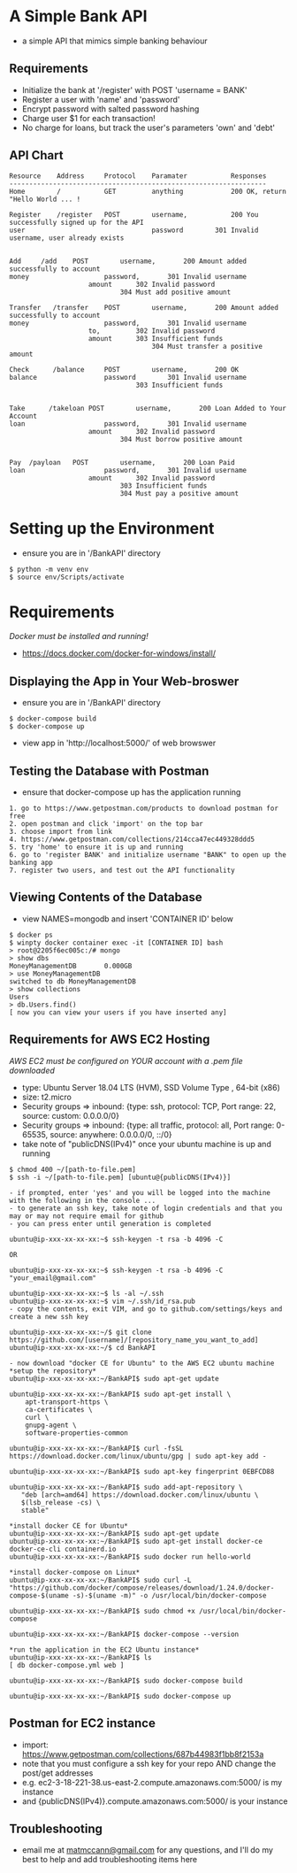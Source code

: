 # A Simple Bank API
- a simple API that mimics simple banking behaviour


## Requirements
- Initialize the bank at '/register' with POST 'username = BANK'
- Register a user with 'name' and 'password'
- Encrypt password with salted password hashing
- Charge user $1 for each transaction!
- No charge for loans, but track the user's parameters 'own' and 'debt'


## API Chart
```console
Resource    Address     Protocol    Paramater       	Responses
-----------------------------------------------------------------
Home        /           GET         anything        	200 OK, return "Hello World ... !

Register    /register   POST        username,       	200 You successfully signed up for the API
user                                password		301 Invalid username, user already exists


Add	    /add	POST 	    username,		200 Amount added successfully to account
money				    password,		301 Invalid username
				    amount		302 Invalid password
							304 Must add positive amount

Transfer   /transfer	POST        username,		200 Amount added successfully to account
money				    password,		301 Invalid username
				    to,			302 Invalid password
				    amount		303 Insufficient funds
				    		        304 Must transfer a positive amount

Check	   /balance 	POST	    username,		200 OK
balance				    password		301 Invalid username
				    			303 Insufficient funds


Take	  /takeloan	POST        username,		200 Loan Added to Your Account
loan				    password,		301 Invalid username
				    amount		302 Invalid password
							304 Must borrow positive amount


Pay	 /payloan	POST	    username,		200 Loan Paid
loan				    password,		301 Invalid username
				    amount		302 Invalid password
							303 Insufficient funds
							304 Must pay a positive amount			
```

# Setting up the Environment
- ensure you are in '/BankAPI' directory
```console
$ python -m venv env
$ source env/Scripts/activate
```

# Requirements
*Docker must be installed and running!*
- https://docs.docker.com/docker-for-windows/install/


## Displaying the App in Your Web-broswer
- ensure you are in '/BankAPI' directory
```console
$ docker-compose build
$ docker-compose up
```
- view app in 'http://localhost:5000/' of web browswer


## Testing the Database with Postman
- ensure that docker-compose up has the application running
```console
1. go to https://www.getpostman.com/products to download postman for free
2. open postman and click 'import' on the top bar
3. choose import from link
4. https://www.getpostman.com/collections/214cca47ec449328ddd5
5. try 'home' to ensure it is up and running
6. go to 'register BANK' and initialize username "BANK" to open up the banking app
7. register two users, and test out the API functionality
```


## Viewing Contents of the Database
- view NAMES=mongodb and insert 'CONTAINER ID' below
```console
$ docker ps
$ winpty docker container exec -it [CONTAINER ID] bash
> root@2205f6ec005c:/# mongo
> show dbs
MoneyManagementDB       0.000GB
> use MoneyManagementDB
switched to db MoneyManagementDB
> show collections
Users
> db.Users.find()
[ now you can view your users if you have inserted any]
```


## Requirements for AWS EC2 Hosting
*AWS EC2 must be configured on YOUR account with a .pem file downloaded*
- type: Ubuntu Server 18.04 LTS (HVM), SSD Volume Type , 64-bit (x86)
- size: t2.micro 
- Security groups => inbound: {type: ssh, protocol: TCP, Port range: 22, source: custom: 0.0.0.0/0}
- Security groups => inbound: {type: all traffic, protocol: all, Port range: 0-65535, source: anywhere: 0.0.0.0/0, ::/0}
- take note of "publicDNS(IPv4)" once your ubuntu machine is up and running
```console 
$ chmod 400 ~/[path-to-file.pem]
$ ssh -i ~/[path-to-file.pem] [ubuntu@{publicDNS(IPv4)}]

- if prompted, enter 'yes' and you will be logged into the machine with the following in the console ...
- to generate an ssh key, take note of login credentials and that you may or may not require email for github
- you can press enter until generation is completed

ubuntu@ip-xxx-xx-xx-xx:~$ ssh-keygen -t rsa -b 4096 -C

OR 

ubuntu@ip-xxx-xx-xx-xx:~$ ssh-keygen -t rsa -b 4096 -C "your_email@gmail.com"

ubuntu@ip-xxx-xx-xx-xx:~$ ls -al ~/.ssh
ubuntu@ip-xxx-xx-xx-xx:~$ vim ~/.ssh/id_rsa.pub
- copy the contents, exit VIM, and go to github.com/settings/keys and create a new ssh key

ubuntu@ip-xxx-xx-xx-xx:~/$ git clone https://github.com/[username]/[repository_name_you_want_to_add] 
ubuntu@ip-xxx-xx-xx-xx:~/$ cd BankAPI

- now download "docker CE for Ubuntu" to the AWS EC2 ubuntu machine
*setup the repository*
ubuntu@ip-xxx-xx-xx-xx:~/BankAPI$ sudo apt-get update

ubuntu@ip-xxx-xx-xx-xx:~/BankAPI$ sudo apt-get install \
    apt-transport-https \
    ca-certificates \
    curl \
    gnupg-agent \
    software-properties-common

ubuntu@ip-xxx-xx-xx-xx:~/BankAPI$ curl -fsSL https://download.docker.com/linux/ubuntu/gpg | sudo apt-key add -

ubuntu@ip-xxx-xx-xx-xx:~/BankAPI$ sudo apt-key fingerprint 0EBFCD88

ubuntu@ip-xxx-xx-xx-xx:~/BankAPI$ sudo add-apt-repository \
   "deb [arch=amd64] https://download.docker.com/linux/ubuntu \
   $(lsb_release -cs) \
   stable"

*install docker CE for Ubuntu*
ubuntu@ip-xxx-xx-xx-xx:~/BankAPI$ sudo apt-get update
ubuntu@ip-xxx-xx-xx-xx:~/BankAPI$ sudo apt-get install docker-ce docker-ce-cli containerd.io
ubuntu@ip-xxx-xx-xx-xx:~/BankAPI$ sudo docker run hello-world

*install docker-compose on Linux*
ubuntu@ip-xxx-xx-xx-xx:~/BankAPI$ sudo curl -L "https://github.com/docker/compose/releases/download/1.24.0/docker-compose-$(uname -s)-$(uname -m)" -o /usr/local/bin/docker-compose

ubuntu@ip-xxx-xx-xx-xx:~/BankAPI$ sudo chmod +x /usr/local/bin/docker-compose

ubuntu@ip-xxx-xx-xx-xx:~/BankAPI$ docker-compose --version

*run the application in the EC2 Ubuntu instance*
ubuntu@ip-xxx-xx-xx-xx:~/BankAPI$ ls
[ db docker-compose.yml web ]

ubuntu@ip-xxx-xx-xx-xx:~/BankAPI$ sudo docker-compose build

ubuntu@ip-xxx-xx-xx-xx:~/BankAPI$ sudo docker-compose up

```

## Postman for EC2 instance
- import: https://www.getpostman.com/collections/687b44983f1bb8f2153a
- note that you must configure a ssh key for your repo AND change the post/get addresses
- e.g. ec2-3-18-221-38.us-east-2.compute.amazonaws.com:5000/ is my instance
- and {publicDNS(IPv4)}.compute.amazonaws.com:5000/ is your instance

## Troubleshooting
- email me at matmccann@gmail.com for any questions, and I'll do my best to help and add troubleshooting items here
